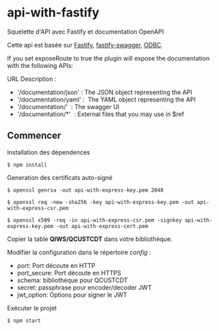 # api-with-fastify
Squelette d'API avec Fastify et documentation OpenAPI

Cette api est basée sur [Fastify](https://www.fastify.io/), [fastify-swagger](https://www.npmjs.com/package/fastify-swagger), [ODBC](https://ibmi-oss-docs.readthedocs.io/).

If you set exposeRoute to true the plugin will expose the documentation with the following APIs:

URL Description :
- '/documentation/json' : The JSON object representing the API
- '/documentation/yaml' :  The YAML object representing the API
- '/documentation/'  : The swagger UI
- '/documentation/*'  : External files that you may use in $ref


Commencer
---

Installation des dépendences
```
$ npm install
```
Generation des certificats auto-signé
```
$ openssl genrsa -out api-with-express-key.pem 2048
```
```
$ openssl req -new -sha256 -key api-with-express-key.pem -out api-with-express-csr.pem
```
```
$ openssl x509 -req -in api-with-express-csr.pem -signkey api-with-express-key.pem -out api-with-express-cert.pem
```

Copier la table **QIWS/QCUSTCDT** dans votre bibliothèque.

Modifier la configuration dans le répertoire *config* :
- port: Port découte en HTTP
- port_secure: Port découte en HTTPS
- schema: bibliothèque pour QCUSTCDT
- secret: passphrase pour encoder/decoder JWT
- jwt_option: Options pour signer le JWT

Exécuter le projet
```
$ npm start 
```